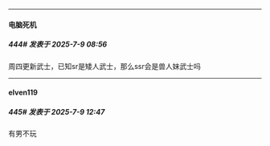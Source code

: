 ﻿
*****

####  电脑死机  
##### 444#       发表于 2025-7-9 08:56

周四更新武士，已知sr是矮人武士，那么ssr会是兽人妹武士吗


*****

####  elven119  
##### 445#       发表于 2025-7-9 12:47

有男不玩

